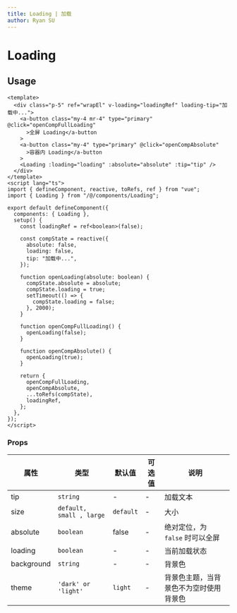 ```yaml
---
title: Loading | 加载
author: Ryan SU
---
```


# Loading

## Usage

```vue
<template>
  <div class="p-5" ref="wrapEl" v-loading="loadingRef" loading-tip="加载中...">
    <a-button class="my-4 mr-4" type="primary" @click="openCompFullLoading"
      >全屏 Loading</a-button
    >
    <a-button class="my-4" type="primary" @click="openCompAbsolute"
      >容器内 Loading</a-button
    >
    <Loading :loading="loading" :absolute="absolute" :tip="tip" />
  </div>
</template>
<script lang="ts">
import { defineComponent, reactive, toRefs, ref } from "vue";
import { Loading } from "/@/components/Loading";

export default defineComponent({
  components: { Loading },
  setup() {
    const loadingRef = ref<boolean>(false);

    const compState = reactive({
      absolute: false,
      loading: false,
      tip: "加载中...",
    });

    function openLoading(absolute: boolean) {
      compState.absolute = absolute;
      compState.loading = true;
      setTimeout(() => {
        compState.loading = false;
      }, 2000);
    }

    function openCompFullLoading() {
      openLoading(false);
    }

    function openCompAbsolute() {
      openLoading(true);
    }

    return {
      openCompFullLoading,
      openCompAbsolute,
      ...toRefs(compState),
      loadingRef,
    };
  },
});
</script>
```

### Props

| 属性       | 类型                     | 默认值    | 可选值 | 说明                                   |
| ---------- | ------------------------ | --------- | ------ | -------------------------------------- |
| tip        | `string`                 | -         | -      | 加载文本                               |
| size       | `default, small , large` | `default` | -      | 大小                                   |
| absolute   | `boolean`                | false     | -      | 绝对定位，为 `false` 时可以全屏        |
| loading    | `boolean`                | -         | -      | 当前加载状态                           |
| background | `string`                 | -         | -      | 背景色                                 |
| theme      | `'dark' or 'light'`      | `light`   | -      | 背景色主题，当背景色不为空时使用背景色 |

